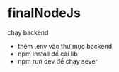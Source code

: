 # finalNodeJs
chạy backend 
+ thêm .env vào thư mục backend
+ npm install để cài lib 
+ npm run dev để chạy sever 

